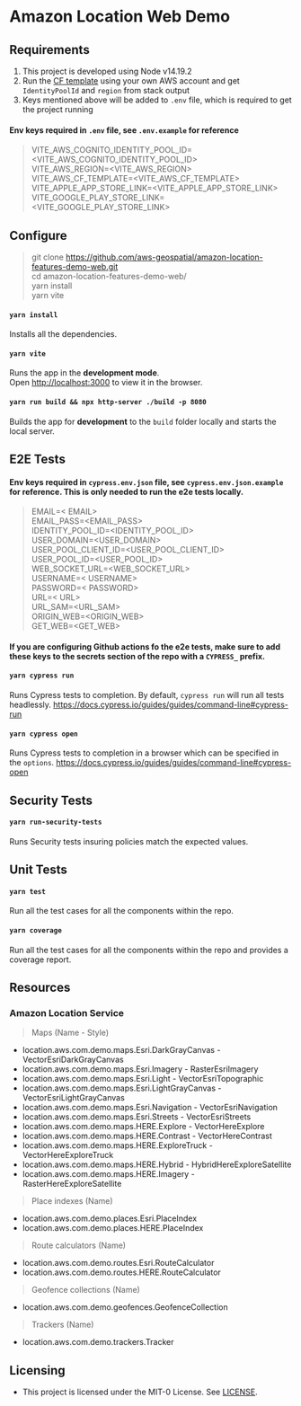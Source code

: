 # Amazon Location Web Demo

## Requirements

1. This project is developed using Node v14.19.2
2. Run the [CF template](https://us-west-2.console.aws.amazon.com/cloudformation/home?region=us-west-2#/stacks/create?stackName=amazon-location-resources-setup&templateURL=https://amazon-location-demo-resources.s3.amazonaws.com/location-services.yaml) using your own AWS account and get `IdentityPoolId` and `region` from stack output
3. Keys mentioned above will be added to `.env` file, which is required to get the project running

#### Env keys required in `.env` file, see `.env.example` for reference

> VITE_AWS_COGNITO_IDENTITY_POOL_ID=<VITE_AWS_COGNITO_IDENTITY_POOL_ID><br />
VITE_AWS_REGION=<VITE_AWS_REGION><br />
VITE_AWS_CF_TEMPLATE=<VITE_AWS_CF_TEMPLATE><br />
VITE_APPLE_APP_STORE_LINK=<VITE_APPLE_APP_STORE_LINK><br />
VITE_GOOGLE_PLAY_STORE_LINK=<VITE_GOOGLE_PLAY_STORE_LINK><br />

## Configure

> git clone https://github.com/aws-geospatial/amazon-location-features-demo-web.git<br />
cd amazon-location-features-demo-web/<br />
yarn install<br />
yarn vite

#### `yarn install`
Installs all the dependencies.

#### `yarn vite`
Runs the app in the **development mode**.<br />
Open [http://localhost:3000](http://localhost:3000) to view it in the browser.

#### `yarn run build && npx http-server ./build -p 8080`
Builds the app for **development** to the `build` folder locally and starts the local server.

## E2E Tests
#### Env keys required in `cypress.env.json` file, see `cypress.env.json.example` for reference. This is only needed to run the e2e tests locally.
>EMAIL=< EMAIL><br />
EMAIL_PASS=<EMAIL_PASS><br />
IDENTITY_POOL_ID=<IDENTITY_POOL_ID><br />
USER_DOMAIN=<USER_DOMAIN><br />
USER_POOL_CLIENT_ID=<USER_POOL_CLIENT_ID><br />
USER_POOL_ID=<USER_POOL_ID><br />
WEB_SOCKET_URL=<WEB_SOCKET_URL><br />
USERNAME=< USERNAME><br />
PASSWORD=< PASSWORD><br />
URL=< URL><br />
URL_SAM=<URL_SAM><br />
ORIGIN_WEB=<ORIGIN_WEB><br />
GET_WEB=<GET_WEB><br />

#### If you are configuring Github actions fo the e2e tests, make sure to add these keys to the secrets section of the repo with a `CYPRESS_` prefix.

#### `yarn cypress run`
Runs Cypress tests to completion. By default, `cypress run` will run all tests headlessly. https://docs.cypress.io/guides/guides/command-line#cypress-run

#### `yarn cypress open`
Runs Cypress tests to completion in a browser which can be specified in the `options`. https://docs.cypress.io/guides/guides/command-line#cypress-open

## Security Tests
#### `yarn run-security-tests`
Runs Security tests insuring policies match the expected values.

## Unit Tests
#### `yarn test`
Run all the test cases for all the components within the repo.

#### `yarn coverage`
Run all the test cases for all the components within the repo and provides a coverage report.

## Resources
### Amazon Location Service
> Maps (Name - Style)

- location.aws.com.demo.maps.Esri.DarkGrayCanvas - VectorEsriDarkGrayCanvas
- location.aws.com.demo.maps.Esri.Imagery - RasterEsriImagery
- location.aws.com.demo.maps.Esri.Light - VectorEsriTopographic
- location.aws.com.demo.maps.Esri.LightGrayCanvas - VectorEsriLightGrayCanvas
- location.aws.com.demo.maps.Esri.Navigation - VectorEsriNavigation
- location.aws.com.demo.maps.Esri.Streets - VectorEsriStreets
- location.aws.com.demo.maps.HERE.Explore - VectorHereExplore
- location.aws.com.demo.maps.HERE.Contrast - VectorHereContrast
- location.aws.com.demo.maps.HERE.ExploreTruck - VectorHereExploreTruck
- location.aws.com.demo.maps.HERE.Hybrid - HybridHereExploreSatellite
- location.aws.com.demo.maps.HERE.Imagery - RasterHereExploreSatellite

> Place indexes (Name)
- location.aws.com.demo.places.Esri.PlaceIndex
- location.aws.com.demo.places.HERE.PlaceIndex

> Route calculators (Name)
- location.aws.com.demo.routes.Esri.RouteCalculator
- location.aws.com.demo.routes.HERE.RouteCalculator

> Geofence collections (Name)
- location.aws.com.demo.geofences.GeofenceCollection

> Trackers (Name)
- location.aws.com.demo.trackers.Tracker

## Licensing
- This project is licensed under the MIT-0 License. See [LICENSE](https://github.com/aws-samples/amazon-location-samples/blob/main/LICENSE).
